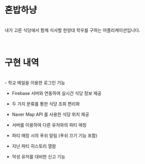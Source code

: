 # 혼밥하냥 
<br />
내가 고른 식당에서 함께 식사할 한양대 학우를 구하는 어플리케이션입니다.
<br /><br /><br />


# 구현 내역

<br />
- 학교 메일을 이용한 로그인 기능

- Firebase 서버와 연동하여 실시간 식당 정보 제공

- 두 가지 분류를 통한 식당 조회 편리화

- Naver Map API 를 사용한 식당 위치 제공

- 서버를 이용하여 다른 유저와의 파티 매칭

- 파티 매칭 시의 푸쉬 알림 (푸쉬 끄기 기능 포함)

- 지난 파티 히스토리 열람 

- 악성 유저를 대비한 신고 기능

